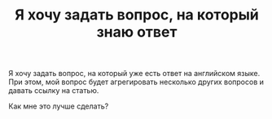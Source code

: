 ﻿---
title: "Я хочу задать вопрос, на который знаю ответ"
se.owner.user_id: 188116
se.owner.display_name: "hedgehogues"
se.owner.link: "https://ru.meta.stackoverflow.com/users/188116/hedgehogues"
se.link: "https://ru.meta.stackoverflow.com/questions/9805/%d0%af-%d1%85%d0%be%d1%87%d1%83-%d0%b7%d0%b0%d0%b4%d0%b0%d1%82%d1%8c-%d0%b2%d0%be%d0%bf%d1%80%d0%be%d1%81-%d0%bd%d0%b0-%d0%ba%d0%be%d1%82%d0%be%d1%80%d1%8b%d0%b9-%d0%b7%d0%bd%d0%b0%d1%8e-%d0%be%d1%82%d0%b2%d0%b5%d1%82"
se.question_id: 9805
se.post_type: question
se.score: 10
---
<p>Я хочу задать вопрос, на который уже есть ответ на английском языке. При этом, мой вопрос будет агрегировать несколько других вопросов и давать ссылку на статью. </p>

<p>Как мне это лучше сделать?</p>
